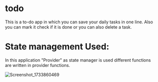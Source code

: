 # todo

This is a to-do app in which you can save your daily tasks in one line. Also you can mark it check if it is done
or you can also delete a task.

# State management Used:

In this application "Provider" as state manager is used different functions are written in provider functions.

![Screenshot_1733860469](https://github.com/user-attachments/assets/e099bbe6-e736-4a86-a5a4-e5df3cae792b)
